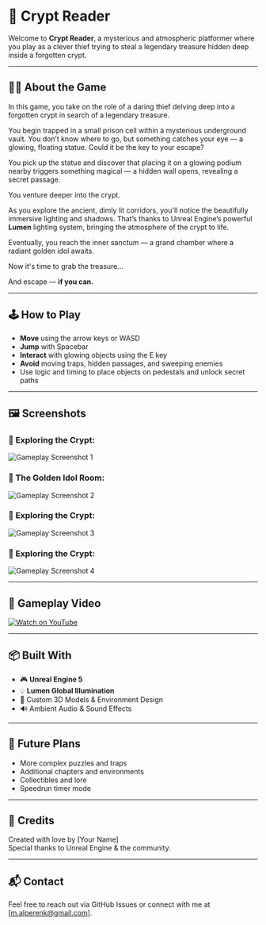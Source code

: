 # 🏺 Crypt Reader

Welcome to **Crypt Reader**, a mysterious and atmospheric platformer where you play as a clever thief trying to steal a legendary treasure hidden deep inside a forgotten crypt.

---

## 🕵️‍♂️ About the Game

In this game, you take on the role of a daring thief delving deep into a forgotten crypt in search of a legendary treasure.

You begin trapped in a small prison cell within a mysterious underground vault. You don’t know where to go, but something catches your eye — a glowing, floating statue. Could it be the key to your escape?

You pick up the statue and discover that placing it on a glowing podium nearby triggers something magical — a hidden wall opens, revealing a secret passage.

You venture deeper into the crypt.

As you explore the ancient, dimly lit corridors, you'll notice the beautifully immersive lighting and shadows. That’s thanks to Unreal Engine’s powerful **Lumen** lighting system, bringing the atmosphere of the crypt to life.

Eventually, you reach the inner sanctum — a grand chamber where a radiant golden idol awaits.

Now it's time to grab the treasure...

And escape — **if you can.**

---

## 🕹️ How to Play

- **Move** using the arrow keys or WASD
- **Jump** with Spacebar
- **Interact** with glowing objects using the E key
- **Avoid** moving traps, hidden passages, and sweeping enemies
- Use logic and timing to place objects on pedestals and unlock secret paths

---

## 🖼️ Screenshots

### 🔦 Exploring the Crypt:
![Gameplay Screenshot 1](images/crypt1.PNG)

### 💎 The Golden Idol Room:
![Gameplay Screenshot 2](images/crypt2.PNG)

### 🔦 Exploring the Crypt:
![Gameplay Screenshot 3](images/crypt4.PNG)

### 🔦 Exploring the Crypt:
![Gameplay Screenshot 4](images/crypt3.PNG)


---

## 🎥 Gameplay Video

[![Watch on YouTube](https://img.youtube.com/vi/BUbo8KFFhXU/0.jpg)](https://www.youtube.com/watch?v=BUbo8KFFhXU)

---

## 📦 Built With

- 🎮 **Unreal Engine 5**
- 💡 **Lumen Global Illumination**
- 🎨 Custom 3D Models & Environment Design
- 🔊 Ambient Audio & Sound Effects

---

## 🚀 Future Plans

- More complex puzzles and traps  
- Additional chapters and environments  
- Collectibles and lore  
- Speedrun timer mode  

---

## 🙌 Credits

Created with love by [Your Name]  
Special thanks to Unreal Engine & the community.

---

## 📬 Contact

Feel free to reach out via GitHub Issues or connect with me at [m.alperenk@gmail.com].